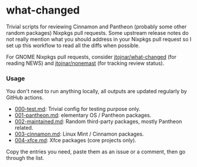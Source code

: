 # what-changed

Trivial scripts for reviewing Cinnamon and Pantheon (probably some other random packages) Nixpkgs pull requests. Some upstream release notes do not really mention what you should address in your Nixpkgs pull request so I set up this workflow to read all the diffs when possible.

For GNOME Nixpkgs pull requests, consider [jtojnar/what-changed](https://github.com/jtojnar/what-changed) (for reading NEWS) and [jtojnar/nonemast](https://github.com/jtojnar/nonemast) (for tracking review status).

### Usage

You don't need to run anything locally, all outputs are updated regularly by GitHub actions.

- [000-test.md](000-test.md): Trivial config for testing purpose only.
- [001-pantheon.md](001-pantheon.md): elementary OS / Pantheon packages.
- [002-maintained.md](002-maintained.md): Random third-party packages, mostly Pantheon related.
- [003-cinnamon.md](003-cinnamon.md): Linux Mint / Cinnamon packages.
- [004-xfce.md](004-xfce.md): Xfce packages (core projects only).

Copy the entries you need, paste them as an issue or a comment, then go through the list.
